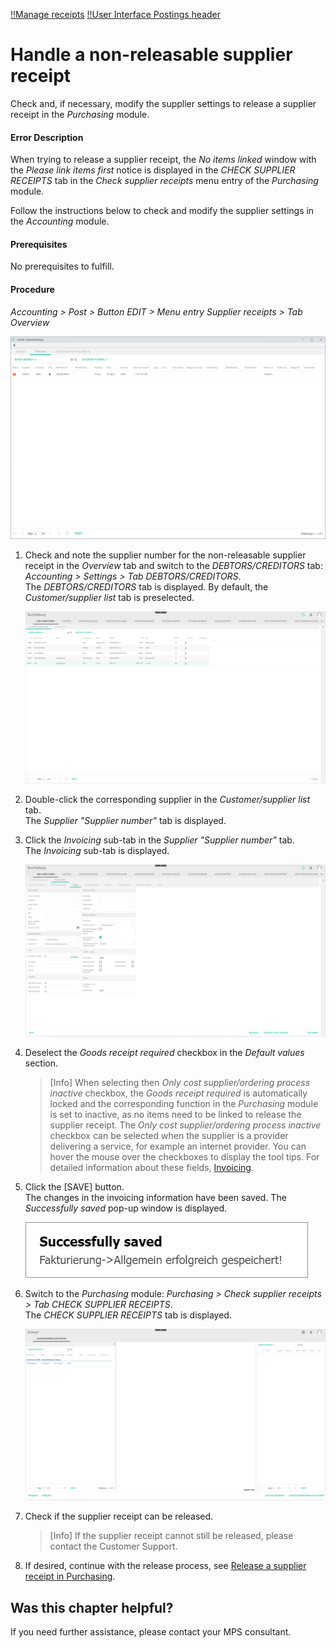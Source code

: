[!!Manage receipts](../Operation/10_ManageReceipts.md)
[!!User Interface Postings header](../UserInterface/01_Header.md)

# Handle a non-releasable supplier receipt

Check and, if necessary, modify the supplier settings to release a supplier receipt in the *Purchasing* module.

#### Error Description

When trying to release a supplier receipt, the *No items linked* window with the *Please link items first* notice is displayed in the *CHECK SUPPLIER RECEIPTS* tab in the *Check supplier receipts* menu entry of the *Purchasing* module.

Follow the instructions below to check and modify the supplier settings in the *Accounting* module.

#### Prerequisites

No prerequisites to fulfill.

#### Procedure

*Accounting > Post > Button EDIT > Menu entry Supplier receipts > Tab Overview*

  ![Overview](../../Assets/Screenshots/RetailSuiteAccounting/Book/SupplierReceiptsOverview01.png "[Overview]")

1. Check and note the supplier number for the non-releasable supplier receipt in the *Overview* tab and switch to the *DEBTORS/CREDITORS* tab: *Accounting > Settings > Tab DEBTORS/CREDITORS*.    
    The *DEBTORS/CREDITORS* tab is displayed. By default, the *Customer/supplier list* tab is preselected.

    ![Customer/supplier list](../../Assets/Screenshots/RetailSuiteAccounting/Settings/CustomerSupplier/CustomerSupplierList.png "[Customer/supplier list]")

2. Double-click the corresponding supplier in the *Customer/supplier list* tab.  
    The *Supplier "Supplier number"* tab is displayed.

3. Click the *Invoicing* sub-tab in the *Supplier "Supplier number"* tab.  
    The *Invoicing* sub-tab is displayed.

    ![Invoicing](../../Assets/Screenshots/RetailSuiteAccounting/Settings/CustomerSupplier/GoodsReceiptNecessary.png "[Invoicing]")

4. Deselect the *Goods receipt required* checkbox in the *Default values* section.

    > [Info] When selecting then *Only cost supplier/ordering process inactive* checkbox, the *Goods receipt required* is automatically locked and the corresponding function in the *Purchasing* module is set to inactive, as no items need to be linked to release the supplier receipt. The *Only cost supplier/ordering process inactive* checkbox can be selected when the supplier is a provider delivering a service, for example an internet provider. You can hover the mouse over the checkboxes to display the tool tips. For detailed information about these fields, [Invoicing](../UserInterface/02a_DebtorsCreditors.md#invoicing).

5. Click the [SAVE] button.  
    The changes in the invoicing information have been saved. The *Successfully saved* pop-up window is displayed.

    ![Invoicing data saved](../../Assets/Screenshots/RetailSuiteAccounting/Settings/CustomerSupplier/InvoicingDataSaved.png "[Invoicing data saved]")

6. Switch to the *Purchasing* module: *Purchasing > Check supplier receipts > Tab CHECK SUPPLIER RECEIPTS*.   
    The *CHECK SUPPLIER RECEIPTS* tab is displayed.

    ![Check supplier receipts](../../Assets/Screenshots/RetailSuiteAccounting/Book/CheckSupplierReceipts01.png "[Check supplier receipts]")

7. Check if the supplier receipt can be released.
    > [Info] If the supplier receipt cannot still be released, please contact the Customer Support.    

8. If desired, continue with the release process, see [Release a supplier receipt in Purchasing](../Operation/10_ManageReceipts.md#release-a-supplier-receipt-in-purchasing).



## Was this chapter helpful?

If you need further assistance, please contact your MPS consultant.
